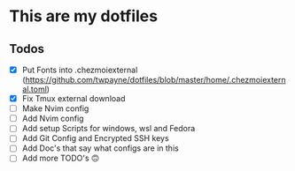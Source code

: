 # This are my dotfiles

## Todos

- [X] Put Fonts into .chezmoiexternal (https://github.com/twpayne/dotfiles/blob/master/home/.chezmoiexternal.toml)
- [X] Fix Tmux external download
- [ ] Make Nvim config
- [ ] Add Nvim config
- [ ] Add setup Scripts for windows, wsl and Fedora
- [ ] Add Git Config and Encrypted SSH keys
- [ ] Add Doc's that say what configs are in this
- [ ] Add more TODO's 🙃
